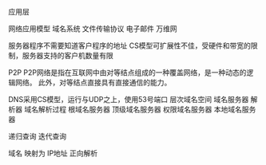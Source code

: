 应用层

网络应用模型
域名系统 
文件传输协议
电子邮件
万维网

服务器程序不需要知道客户程序的地址
CS模型可扩展性不佳，受硬件和带宽的限制，服务器支持的客户机数量有限

P2P
P2P网络是指在互联网中由对等结点组成的一种覆盖网络，是一种动态的逻辑网络。
此外，对等结点直接具有直接通信的能力。

DNS采用CS模型，运行与UDP之上，使用53号端口
层次域名空间 域名服务器 解析器
域名解析过程
根域名服务器 
顶级域名服务器
权限域名服务器
本地域名服务器

递归查询 迭代查询

域名 映射为 IP地址 正向解析

